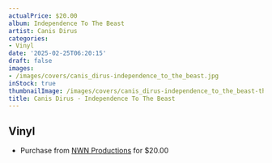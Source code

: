 ```yaml
---
actualPrice: $20.00
album: Independence To The Beast
artist: Canis Dirus
categories:
- Vinyl
date: '2025-02-25T06:20:15'
draft: false
images:
- /images/covers/canis_dirus-independence_to_the_beast.jpg
inStock: true
thumbnailImage: /images/covers/canis_dirus-independence_to_the_beast-thumb.jpg
title: Canis Dirus - Independence To The Beast
---
```


## Vinyl
* Purchase from [NWN Productions](http://shop.nwnprod.com/index.php?route=product/product&path=75&product_id=59574&sort=pd.name&order=ASC) for $20.00
